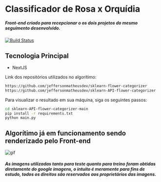 # Classificador de Rosa x Orquídia
##### Front-end criado para recepcionar o os dois projetos do mesmo seguimento desenvolvido.
[![Build Status](https://travis-ci.org/joemccann/dillinger.svg?branch=master)](https://travis-ci.org/joemccann/dillinger)

## Tecnologia Principal

- NextJS

Link dos repositórios utilizados no algorítimo:

```sh
https://github.com/jeffersonmatheusdev/sklearn-flower-categorizer
https://github.com/jeffersonmatheusdev/sklearn-API-flower-categorizer
```
Para visualizar o resultado em sua máquina, siga os seguintes passos:
```sh
cd sklearn-API-flower-categorizer-main
pip install -r requirements.txt
python main.py
```

## Algorítimo já em funcionamento sendo renderizado pelo Front-end
![gif](https://user-images.githubusercontent.com/32532873/142083113-04543058-2c79-40fa-aa8a-22f1b2256fa3.gif)

##### As imagens utilizadas tanto para teste quanto para treino foram obtidas diretamente do google imagens, o intuito é meramente para fins de estudo, todos os direitos são reservados aos proprietários das imagens.
